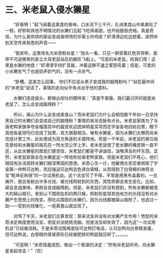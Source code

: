 # 三、米老鼠入侵水獭星
&emsp;&emsp;“好香啊！”起飞闻着这美食的香味，口水流下三千尺，扎进美食山中美美吃了一顿。好耶和其他不明情况的水獭们见起飞吃得香甜，也开始狼吞虎咽。真是奇怪，为什么臭烘烘的屎会变成香喷喷的华莱士炸鸡呢？虾滑滑边吃边想着，突然听到天空传来熟悉的声音——

&emsp;&emsp;“我宣布，这里改名为米奇粉丝星！”抬头一看，只见一群穿着红色背带裤，面带不可逆微笑的直立大耳老鼠站在奶酪形飞船上。“可恶的米老鼠，给我们爬！这里是水獭的地盘！”虾滑滑手持扩音器，冲着这群不速之客怒吼着；但是，可爱的小水獭生气了也是奶声奶气的，没有一点杀气。

&emsp;&emsp;“卧槽，这是怎么回事， 你们不应该从黑子变成我的脑残粉吗？”站在最中间的“米老鼠”说话了，事情的走向似乎有点出乎他的意料。

&emsp;&emsp;水獭们连连摇头，都做出呕吐的模样来：“真是不害臊，我们最讨厌的就是米老鼠了，怎么会变成脑残粉？”

&emsp;&emsp;所以，屎山为什么会变成美食山？而米老鼠们为什么会相信数千年如一日坚持黑自己的水獭们会变成自己的脑残粉？事情的来龙去脉有点长。米老鼠家族为了与唐老鸭家族争夺金榴莲奖中的最受欢迎团体明星奖项而在宇宙各地四处拉票，眼下其他各星球均已完成了投票，双方旗鼓相当，唯有水獭星，因为水獭们太懒而尚未完成计票工作，此处便成为双方角逐的关键阵地。但是一千年前，米老鼠的某位祖先曾经和水獭星的祖先在一所太空公学上学，老米老鼠借了老水獭的橡皮擦一直不还，从此水獭星的居民们便坚信，米老鼠们都是不讲诚信，油嘴滑舌的坏东西。显然，米老鼠家族会在水獭星这一阵地败给唐老鸭家族。但是米老鼠们不死心，他们相信有办法扭转水獭们根深蒂固的思想。米奇心生一计，他雇佣太空忍者绑架了宇宙第一帅鸭可达鸭，而后强迫可达鸭去色诱白骨精，从而得到了白骨精的神奇法宝“乾坤反转镜”的一次试用机会。这个法宝可了不得，平常是用黑布盖着的，一旦揭开，就会发射出许多光线，被光线照射到的东西，其性质都会发生变化。比如，屎会变成美味，黑粉会变成脑残粉。但是，米老鼠们并没有想到，所有水獭都被庞大的屎山吸引，来到山下围观坠机的两只猴，照射到星球其他地方的光线没有对水獭产生思想上的改变。而吃瓜围观的水獭们，因为光线都被屎山吸附了，也逃过一劫——受到光线催化，一座美食山就出现了。

&emsp;&emsp;对骂了半天，米老鼠们总算发现：原来法宝并没有对水獭产生作用！愤怒的米奇决定再度使用法宝，把反对派统统洗脑。但是法宝却失效了，因为这“一次试用机会”已经被消耗。于是米奇试图再度给可达鸭打电话，让可达鸭向白骨精发骚，但可达鸭说，白骨精的骨架原形已经被肥胖的鸭屁股压碎了。。。。。。

&emsp;&emsp;“可恶啊！”米奇恼羞成怒，做出一个离谱的决定：“所有米老鼠听命，向水獭星发起攻击！”（完）
